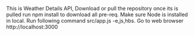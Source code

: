 This is Weather Details API, Download or pull the repository once its is pulled run npm install to download all pre-req.
Make sure Node is installed in local.
Run following command src/app.js -e,js,hbs.
Go to web browser http://localhost:3000

